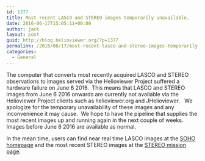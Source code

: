 ```yaml
---
id: 1377
title: Most recent LASCO and STEREO images temporarily unavailable.
date: 2016-06-17T15:05:11+00:00
author: jack
layout: post
guid: http://blog.helioviewer.org/?p=1377
permalink: /2016/06/17/most-recent-lasco-and-stereo-images-temporarily-unavailable/
categories:
  - General
---
```

The computer that converts most recently acquired LASCO and STEREO observations to images served via the Helioviewer Project suffered a hardware failure on June 6 2016.  This means that LASCO and STEREO images from June 6 2016 onwards are currently not available via the Helioviewer Project clients such as helioviewer.org and JHelioviewer.   We apologize for the temporary unavailability of these images and any inconvenience it may cause.  We hope to have the pipeline that supplies the most recent images up and running again in the next couple of weeks.  Images before June 6 2016 are available as normal.

In the mean time, users can find near real time LASCO images at the [SOHO homepage](http://sohowww.nascom.nasa.gov) and the most recent STEREO images at the [STEREO mission page](http://stereo.gsfc.nasa.gov).

